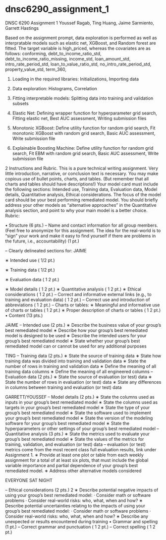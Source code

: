 # dnsc6290_assignment_1
DNSC 6290 Assignment 1
Youssef Ragab, Ting Huang, Jaime Sarmiento, Garrett Hastings

Based on the assignment prompt, data exploration is performed as well as interpratable models such as elastic net, XGBoost, and Random forest are fitted. The target variable is high_priced, whereas the covariates are as follows: 
conforming, 
debt_to_income_ratio_std, 
debt_to_income_ratio_missing, 
income_std, 
loan_amount_std, 
intro_rate_period_std, 
loan_to_value_ratio_std, 
no_intro_rate_period_std, 
property_value_std, 
term_360, 

1. Loading in the required libraries: 
Initializations, 
Importing data

2. Data exploration: 
Histograms, 
Correlation

3. Fitting interpretable models: 
Splitting data into training and validation subsets

4. Elastic Net: 
Defining wrapper function for hyperparameter grid search, 
Fitting elastic net, 
Best AUC assessment, 
Writing submission files

5. Monotonic XGBoost: 
Define utility function for random grid search, 
Fit monotonic XGBoost with random grid search, 
Basic AUC assessment, 
Write submission file

6. Explainable Boosting Machine: 
Define utility function for random grid search, 
Fit EBM with random grid search, 
Basic AUC assessment, 
Write submission file





2 Instructions and Rubric.
This is a pure technical writing assignment. Very little introduction, narrative, or conclusion text is necessary. You may make copious use of bullet points, charts, and tables. (But remember that all charts and
tables should have descriptions!)
Your model card must include the following sections: Intended use, Training data, Evaluation data, Model
details, Quantitative analysis, Ethical considerations. The focus of the model card should be your best
performing remediated model. You should briefly address your other models as “alternative approaches” in
the Quantitative analysis section, and point to why your main model is a better choice.
Rubric:

• Structure (6 pts.)
– Name and contact information for all group members. (Feel free to anonymize for this assignment.
The idea for the real-world is to “sign” your work and make it easy to find yourself if there are
problems in the future, i.e., accountability) (1 pt.)

– Clearly delineated sections for:
JAIME

∗ Intended use ( 1/2 pt.)




  ∗ Training data ( 1/2 pt.)

  ∗ Evaluation data ( 1
2
pt.)

∗ Model details ( 1
2
pt.)
∗ Quantitative analysis ( 1
2
pt.)
∗ Ethical considerations ( 1
2
pt.)
– Correct and informative external links (e.g., to training and evaluation data) ( 1
2
pt.)
– Correct use and introduction of abbreviations ( 1
2
pt.)
– Charts or tables:
∗ Meaningful and informative use of charts or tables ( 1
2
pt.)
∗ Proper description of charts or tables ( 1
2
pt.)
• Content (13 pts.)

JAIME
– Intended use (2 pts.)
∗ Describe the business value of your group’s best remediated model
∗ Describe how your group’s best remediated model is designed to be used
∗ Describe the intended users for your group’s best remediated model
∗ State whether your group’s best remediated model can or cannot be used for any additional
purposes

TING
– Training data (2 pts.)
∗ State the source of training data
∗ State how training data was divided into training and validation data
∗ State the number of rows in training and validation data
∗ Define the meaning of all training data columns
∗ Define the meaning of all engineered columns
– Evaluation data (2 pts.)
∗ State the source of evaluation (or test) data
∗ State the number of rows in evaluation (or test) data
∗ State any differences in columns between training and evaluation (or test) data

GARRETT/YOUSSEF
– Model details (2 pts.)
∗ State the columns used as inputs in your group’s best remediated model
∗ State the columns used as targets in your group’s best remediated model
∗ State the type of your group’s best remediated model
∗ State the software used to implement your group’s best remediated model
∗ State the version of the modeling software for your group’s best remediated model
∗ State the hyperparameters or other settings of your group’s best remediated model
– Quantitative analysis (3 pts.)
∗ State the metrics used to evaluate your group’s best remediated model
∗ State the values of the metrics for training, validation, and evaluation (or test) data – evaluation (or test) metrics come from the most recent class full evaluation results, link under
Assignment 1.
∗ Provide at least one plot or table from each weekly assignment for a total of at least six plots,
that must include the global variable importance and partial dependence of your group’s best
remediated model.
∗ Address other alternative models considered

EVERYONE SAT NIGHT

– Ethical considerations (2 pts.)
2
∗ Describe potential negative impacts of using your group’s best remediated model:
· Consider math or software problems
· Consider real-world risks: who, what, when and how?
∗ Describe potential uncertainties relating to the impacts of using your group’s best remediated
model:
· Consider math or software problems
· Consider real-world risks: who, what, when and how?
∗ Describe any unexpected or results encountered during training
• Grammar and spelling (1 pt.)
– Correct grammar and punctuation ( 1
2
pt.)
– Correct spelling ( 1
2
pt.)


